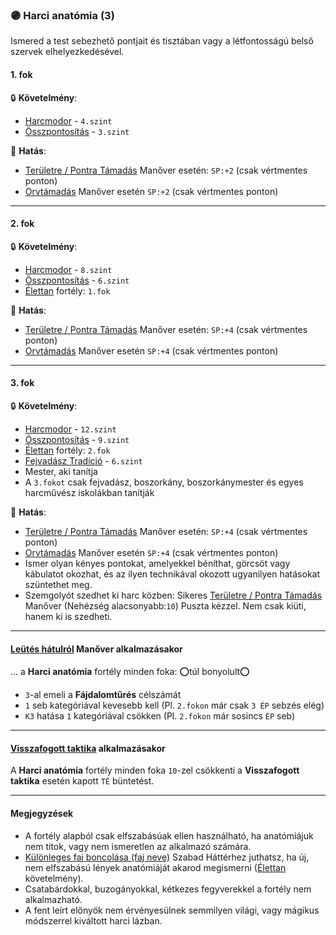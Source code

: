 ### 🟣 Harci anatómia (3)

Ismered a test sebezhető pontjait és tisztában vagy a létfontosságú belső szervek elhelyezkedésével.
#### 1. fok

🔒 **Követelmény**:
- [Harcmodor](../kepzettsegek.harci/harcmodor.md) - `4.szint`
- [Összpontosítás](../kepzettsegek.misztikus/osszpontositas.md) - `3.szint`

🌟 **Hatás**:
- [Területre / Pontra Támadás](../065_05_altalanos_manoverek.md#területre--pontra-támadás) Manőver esetén:  `SP:+2` (csak vértmentes ponton)
- [Orvtámadás](../065_05_altalanos_manoverek.md#orvtámadás) Manőver esetén `SP:+2` (csak vértmentes ponton)

---
#### 2. fok

🔒 **Követelmény**:
- [Harcmodor](../kepzettsegek.harci/harcmodor.md) - `8.szint`
- [Összpontosítás](../kepzettsegek.misztikus/osszpontositas.md) - `6.szint`
- [Élettan](../fortelyok.altalanos/elettan.md) fortély: `1.fok`

🌟 **Hatás**:
- [Területre / Pontra Támadás](../065_05_altalanos_manoverek.md#területre--pontra-támadás) Manőver esetén:  `SP:+4` (csak vértmentes ponton)
- [Orvtámadás](../065_05_altalanos_manoverek.md#orvtámadás) Manőver esetén `SP:+4` (csak vértmentes ponton)

---
#### 3. fok

🔒 **Követelmény**:
- [Harcmodor](../kepzettsegek.harci/harcmodor.md) - `12.szint`
- [Összpontosítás](../kepzettsegek.misztikus/osszpontositas.md) - `9.szint`
- [Élettan](../fortelyok.altalanos/elettan.md) fortély: `2.fok`
- [Fejvadász Tradíció](../053_02_fejvadasz_tradicio.md) - `6.szint`
- Mester, aki tanítja
- A `3.fokot` csak fejvadász, boszorkány, boszorkánymester és egyes harcművész iskolákban tanítják

🌟 **Hatás**:
- [Területre / Pontra Támadás](../065_05_altalanos_manoverek.md#területre--pontra-támadás) Manőver esetén: `SP:+4` (csak vértmentes ponton)
- [Orvtámadás](../065_05_altalanos_manoverek.md#orvtámadás) Manőver esetén `SP:+4` (csak vértmentes ponton)
- Ismer olyan kényes pontokat, amelyekkel béníthat, görcsöt vagy kábulatot okozhat, és az ilyen technikával okozott ugyanilyen hatásokat szüntethet meg.
- Szemgolyót szedhet ki harc közben: Sikeres [Területre / Pontra Támadás](../065_05_altalanos_manoverek.md#területre--pontra-támadás) Manőver (Nehézség alacsonyabb:`10`) Puszta kézzel. Nem csak kiüti, hanem ki is szedheti.

---
#### [Leütés hátulról](../065_05_altalanos_manoverek.md#le%C3%BCt%C3%A9s-h%C3%A1tulr%C3%B3l) Manőver alkalmazásakor

... a **Harci anatómia** fortély minden foka: ⭕túl bonyolult⭕
- `3`-al emeli a **Fájdalomtűrés** célszámát
- `1` seb kategóriával kevesebb kell (Pl. `2.fokon` már csak `3 ÉP` sebzés elég)
- `K3` hatása `1` kategóriával csökken (Pl. `2.fokon` már sosincs `ÉP` seb)

---
#### [Visszafogott taktika](../064_02_harci_taktikak.md#visszafogott-taktika) alkalmazásakor

A **Harci anatómia** fortély minden foka `10`-zel csökkenti a **Visszafogott taktika** esetén kapott `TÉ` büntetést.

---
#### Megjegyzések

- A fortély alapból csak elfszabásúak ellen használható, ha anatómiájuk nem titok, vagy nem ismeretlen az alkalmazó számára.
- [Különleges faj boncolása (faj neve)](../hatterek.szabad/kulonleges_faj_boncolasa.md) Szabad Háttérhez juthatsz, ha új, nem elfszabású lények anatómiáját akarod megismerni ([Élettan](../fortelyok.altalanos/elettan.md) követelmény).
- Csatabárdokkal, buzogányokkal, kétkezes fegyverekkel a fortély nem alkalmazható.
- A fent leírt előnyök nem érvényesülnek semmilyen világi, vagy mágikus módszerrel kiváltott harci lázban.
